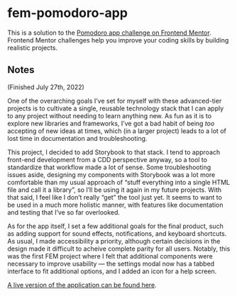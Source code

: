 # fem-pomodoro-app

This is a solution to the [Pomodoro app challenge on Frontend Mentor](https://www.frontendmentor.io/challenges/pomodoro-app-KBFnycJ6G). Frontend Mentor challenges help you improve your coding skills by building realistic projects.

## Notes

(Finished July 27th, 2022)

One of the overarching goals I’ve set for myself with these advanced-tier projects is to cultivate a single, reusable technology stack that I can apply to any project without needing to learn anything new. As fun as it is to explore new libraries and frameworks, I’ve got a bad habit of being *too* accepting of new ideas at times, which (in a larger project) leads to a lot of lost time in documentation and troubleshooting.

This project, I decided to add Storybook to that stack. I tend to approach front-end development from a CDD perspective anyway, so a tool to standardize that workflow made a lot of sense. Some troubleshooting issues aside, designing my components with Storybook was a lot more comfortable than my usual approach of “stuff everything into a single HTML file and call it a library”, so I’ll be using it again in my future projects. With that said, I feel like I don’t really “get” the tool just yet. It seems to want to be used in a much more holistic manner, with features like documentation and testing that I’ve so far overlooked.

As for the app itself, I set a few additional goals for the final product, such as adding support for sound effects, notifications, and keyboard shortcuts. As usual, I made accessibility a priority, although certain decisions in the design made it difficult to acheive complete parity for all users. Notably, this was the first FEM project where I felt that additional components were necessary to improve usability —  the settings modal now has a tabbed interface to fit additional options, and I added an icon for a help screen.

[A live version of the application can be found here](#).